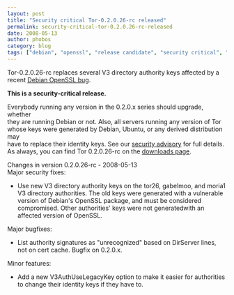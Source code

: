 ```yaml
---
layout: post
title: "Security critical Tor-0.2.0.26-rc released"
permalink: security-critical-tor-0.2.0.26-rc-released
date: 2008-05-13
author: phobos
category: blog
tags: ["debian", "openssl", "release candidate", "security critical", "tor"]
---
```


Tor-0.2.0.26-rc replaces several V3 directory authority keys affected by a recent [Debian OpenSSL bug](http://lists.debian.org/debian-security-announce/2008/msg00152.html).

**This is a security-critical release.**

Everybody running any version in the 0.2.0.x series should upgrade, whether  
they are running Debian or not. Also, all servers running any version of Tor  
whose keys were generated by Debian, Ubuntu, or any derived distribution may  
have to replace their identity keys. See our [security advisory](http://archives.seul.org/or/announce/May-2008/msg00000.html) for full details. As always, you can find Tor 0.2.0.26-rc on the [downloads page](https://www.torproject.org/download).

Changes in version 0.2.0.26-rc - 2008-05-13  
Major security fixes:

- Use new V3 directory authority keys on the tor26, gabelmoo, and moria1 V3 directory authorities. The old keys were generated with a vulnerable version of Debian's OpenSSL package, and must be considered compromised. Other authorities' keys were not generatedwith an affected version of OpenSSL.

Major bugfixes:

- List authority signatures as "unrecognized" based on DirServer lines, not on cert cache. Bugfix on 0.2.0.x.

Minor features:

- Add a new V3AuthUseLegacyKey option to make it easier for authorities to change their identity keys if they have to.

